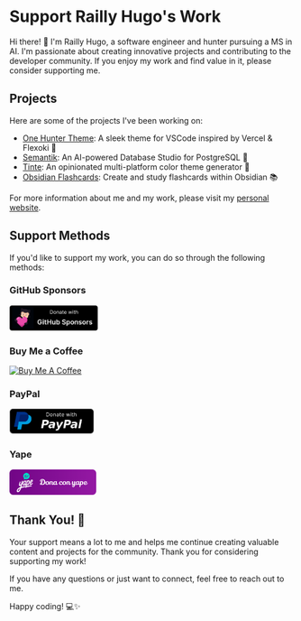 # Support Railly Hugo's Work

Hi there! 👋 I'm Railly Hugo, a software engineer and hunter pursuing a MS in AI. I'm passionate about creating innovative projects and contributing to the developer community. If you enjoy my work and find value in it, please consider supporting me.

## Projects

Here are some of the projects I've been working on:

- [One Hunter Theme](https://github.com/Railly/one-hunter-vscode): A sleek theme for VSCode inspired by Vercel & Flexoki 🎨
- [Semantik](https://github.com/Railly/semantik): An AI-powered Database Studio for PostgreSQL 🚧
- [Tinte](https://github.com/Railly/tinte): An opinionated multi-platform color theme generator 🎨
- [Obsidian Flashcards](https://github.com/Railly/obsidian-simple-flashcards): Create and study flashcards within Obsidian 📚

For more information about me and my work, please visit my [personal website](https://www.railly.dev).

## Support Methods

If you'd like to support my work, you can do so through the following methods:

### GitHub Sponsors

<a style="margin-right: 20px;" href="https://www.github.com/sponsors/Railly">
  <img src="https://raw.githubusercontent.com/Railly/obsidian-simple-flashcards/master/github-sponsor.png" alt="Sponsor with GitHub" height="45px" />
</a>

### Buy Me a Coffee

<a href="https://www.buymeacoffee.com/raillyhugo" target="_blank">
	<img src="https://cdn.buymeacoffee.com/buttons/v2/default-yellow.png" alt="Buy Me A Coffee" height="45px">
</a>

### PayPal

<a href="https://www.paypal.com/donate/?hosted_button_id=J3PJ5N6LVZCPY">
  <img style="margin-right: 20px;" src="https://raw.githubusercontent.com/Railly/Railly/main/buttons/donate-with-paypal.png" alt="Donate with PayPal" height="45px" />
</a>

### Yape

<a href="https://www.donate.railly.dev?open-yape-dialog=true">
  <img style="margin-right: 20px;" src="https://raw.githubusercontent.com/Railly/donate/main/public/donate-with-yape.png" alt="Donate with PayPal" height="45px" />
</a>

## Thank You! 🙏

Your support means a lot to me and helps me continue creating valuable content and projects for the community. Thank you for considering supporting my work!

If you have any questions or just want to connect, feel free to reach out to me.

Happy coding! 💻✨
